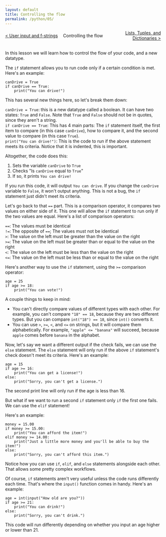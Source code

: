 ```yaml
---
layout: default
title: Controlling the flow
permalink: /python/05/
---
```


<div style="display: grid; grid-template-columns: 1fr auto 1fr; align-items: center; width: 100%; text-align: center; gap: 1rem;">
  <div style="text-align: left; overflow-wrap: anywhere;">
    <a href="/python/04/">&lt; User input and f-strings</a>
  </div>
  <div style="justify-self: center;">
    Controlling the flow
  </div>
  <div style="text-align: right; overflow-wrap: anywhere;">
    <a href="/python/06/">Lists, Tuples, and Dictionaries &gt;</a>
  </div>
</div>
<br>

In this lesson we will learn how to control the flow of your code, and a new datatype.

The `if` statement allows you to run code only if a certain condition is met. Here's an example:

<pre><code class="language-python">canDrive = True
if canDrive == True:
    print("You can drive!")</code></pre>

This has several new things here, so let's break them down:

`canDrive = True`: this is a new datatype called a boolean. It can have two states: `True` and `False`. Note that `True` and `False` should not be in quotes, since they aren't a string.  
`if canDrive == True`: This has 4 main parts: The `if` statement itself, the first item to compare (in this case `canDrive`), how to compare it, and the second value to compare (in this case `True`).  
`print("You can drive!")`: This is the code to run if the above statement meets its criteria. Notice that it is indented, this is important.  

Altogether, the code does this:
1. Sets the variable `canDrive` to `True`
2. Checks "Is `canDrive` equal to `True`"
3. If so, it prints `You can drive!`

If you run this code, it will output `You can drive`. If you change the `canDrive` variable to `False`, it won't output anything. This is not a bug, the `if` statement just didn't meet its criteria.

Let's go back to that `==` part. This is a comparison operator, it compares two values on either side of it. This one will allow the `if` statement to run only if the two values are equal. Here's a list of comparison operators:

`==`: The values must be identical  
`!=`: The opposite of `==`; The values must not be identical  
`>`: The value on the left must be greater than the value on the right  
`>=`: The value on the left must be greater than or equal to the value on the right  
`<`: The value on the left must be less than the value on the right  
`<=`: The value on the left must be less than or equal to the value on the right  

Here's another way to use the `if` statement, using the `>=` comparison operator:

<pre><code class="language-python">age = 25
if age >= 18:
    print("You can vote!")</code></pre>

A couple things to keep in mind:
- You can't directly compare values of different types with each other. For example, you can't compare `"18" == 18`, because they are two different types. But you can compare `int("18") == 18`, since `int()` converts it.
- You can use `>`, `>=`, `<`, and `<=` on strings, but it will compare them alphabetically. For example, `"apple" <= "banana"` will succeed, because `apple` comes before `banana` in the alphabet.

Now, let's say we want a different output if the check fails, we can use the `else` statement. The `else` statement will only run if the above `if` statement's check doesn't meet its criteria. Here's an example:

<pre><code class="language-python">age = 15
if age >= 16:
    print("You can get a license!")
else:
    print("Sorry, you can't get a license.")</code></pre>

The second print line will only run if the age is less than 16.

But what if we want to run a second `if` statement only `if` the first one fails. We can use the `elif` statement!

Here's an example:

<pre><code class="language-python">money = 15.00
if money >= 15.00:
    print("You can afford the item!")
elif money >= 14.00:
    print("Just a little more money and you'll be able to buy the item!")
else:
    print("Sorry, you can't afford this item.")</code></pre>

Notice how you can use `if`, `elif`, and `else` statements alongside each other. That allows some pretty complex workflows.

Of course, `if` statements aren't very useful unless the code runs differently each time. That's where the `input()` function comes in handy. Here's an example:

<pre><code class="language-python">age = int(input("How old are you?"))
if age >= 21:
    print("You can drink!")
else:
    print("Sorry, you can't drink.")</code></pre>

This code will run differently depending on whether you input an age higher or lower than 21.